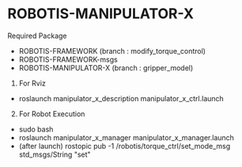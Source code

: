 # ROBOTIS-MANIPULATOR-X

Required Package
- ROBOTIS-FRAMEWORK (branch : modify_torque_control)
- ROBOTIS-FRAMEWORK-msgs
- ROBOTIS-MANIPULATOR-X (branch : gripper_model)

1. For Rviz
- roslaunch manipulator_x_description manipulator_x_ctrl.launch

2. For Robot Execution
- sudo bash
- roslaunch manipulator_x_manager manipulator_x_manager.launch
- (after launch) rostopic pub -1 /robotis/torque_ctrl/set_mode_msg std_msgs/String "set"
